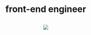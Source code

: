<h1 align="center">
front-end engineer<br>
</h1>

<div style="width: 100%; display: flex; justify-content: center; background: red;">
  <img src="https://moon-svg.minung.dev/moon.svg?size=100&theme=ray" alt=""/>
</div>


<p align="center">
  <a target="_blank" href="mailto:kanghg1116@gmail.com?subject=Hello%20Ileri,%20From%20Github"><img src="https://img.shields.io/badge/gmail-%23D14836.svg?&style=flat-square&logo=gmail&logoColor=white" /></a>
</p>

